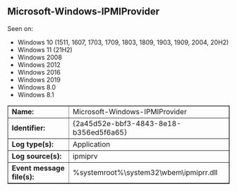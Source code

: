 ## Microsoft-Windows-IPMIProvider

Seen on:
* Windows 10 (1511, 1607, 1703, 1709, 1803, 1809, 1903, 1909, 2004, 20H2)
* Windows 11 (21H2)
* Windows 2008
* Windows 2012
* Windows 2016
* Windows 2019
* Windows 8.0
* Windows 8.1

<table border="1" class="docutils">
  <tbody>
    <tr>
      <td><b>Name:</b></td>
      <td>Microsoft-Windows-IPMIProvider</td>
    </tr>
    <tr>
      <td><b>Identifier:</b></td>
      <td>{2a45d52e-bbf3-4843-8e18-b356ed5f6a65}</td>
    </tr>
    <tr>
      <td><b>Log type(s):</b></td>
      <td>Application</td>
    </tr>
    <tr>
      <td><b>Log source(s):</b></td>
      <td>ipmiprv</td>
    </tr>
    <tr>
      <td><b>Event message file(s):</b></td>
      <td>%systemroot%\system32\wbem\ipmiprr.dll</td>
    </tr>
  </tbody>
</table>

&nbsp;

